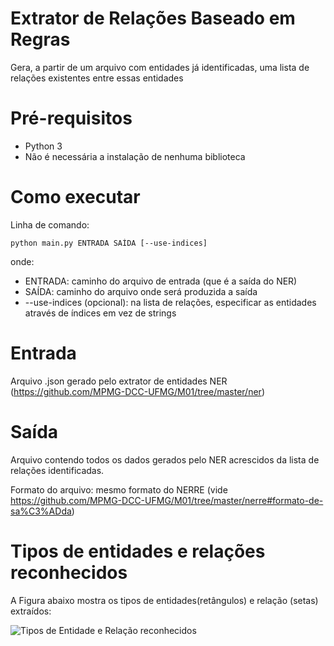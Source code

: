 # Extrator de Relações Baseado em Regras
Gera, a partir de um arquivo com entidades já identificadas, uma lista de relações existentes entre essas entidades

# Pré-requisitos
 - Python 3
 - Não é necessária a instalação de nenhuma biblioteca

# Como executar

Linha de comando:
```
python main.py ENTRADA SAÍDA [--use-indices]
```
onde:
 - ENTRADA: caminho do arquivo de entrada (que é a saída do NER)
 - SAÍDA: caminho do arquivo onde será produzida a saída
 - --use-indices (opcional): na lista de relações, especificar as entidades através de índices em vez de strings

# Entrada
Arquivo .json gerado pelo extrator de entidades NER (https://github.com/MPMG-DCC-UFMG/M01/tree/master/ner)


# Saída
Arquivo contendo todos os dados gerados pelo NER acrescidos da lista de relações identificadas.

Formato do arquivo: mesmo formato do NERRE (vide https://github.com/MPMG-DCC-UFMG/M01/tree/master/nerre#formato-de-sa%C3%ADda)


# Tipos de entidades e relações reconhecidos

A Figura abaixo mostra os tipos de entidades(retângulos) e relação (setas) extraídos:

![Tipos de Entidade e Relação reconhecidos](https://user-images.githubusercontent.com/28352865/182921480-1fc333c8-d8e0-4bde-81ce-cb19a8ad7a37.png)


